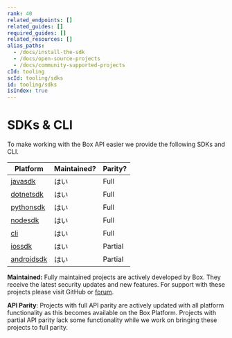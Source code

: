 ```yaml
---
rank: 40
related_endpoints: []
related_guides: []
required_guides: []
related_resources: []
alias_paths:
  - /docs/install-the-sdk
  - /docs/open-source-projects
  - /docs/community-supported-projects
cId: tooling
scId: tooling/sdks
id: tooling/sdks
isIndex: true
---
```

# SDKs & CLI

To make working with the Box API easier we provide the following SDKs and CLI.

| Platform                 | Maintained? | Parity? |
| ------------------------ | ----------- | ------- |
| [javasdk][javasdk]       | はい          | Full    |
| [dotnetsdk][dotnetsdk]   | はい          | Full    |
| [pythonsdk][pythonsdk]   | はい          | Full    |
| [nodesdk][nodesdk]       | はい          | Full    |
| [cli][cli]               | はい          | Full    |
| [iossdk][iossdk]         | はい          | Partial |
| [androidsdk][androidsdk] | はい          | Partial |

<Message type="notice">

**Maintained:** Fully maintained projects are actively developed by Box. They
receive the latest security updates and new features. For support with these
projects please visit GitHub or [forum][forum].

**API Parity**: Projects with full API parity are actively updated with all
platform functionality as this becomes available on the Box Platform. Projects
with partial API parity lack some functionality while we work on bringing
these projects to full parity.

</Message>

[javasdk]: https://github.com/box/box-java-sdk

[dotnetsdk]: https://github.com/box/box-windows-sdk-v2

[pythonsdk]: https://github.com/box/box-python-sdk

[nodesdk]: https://github.com/box/box-node-sdk

[iossdk]: https://github.com/box/box-ios-sdk

[androidsdk]: https://github.com/box/box-android-sdk

[cli]: https://github.com/box/boxcli

[forum]: https://community.box.com/t5/Developer-Forum/bd-p/DeveloperForum
